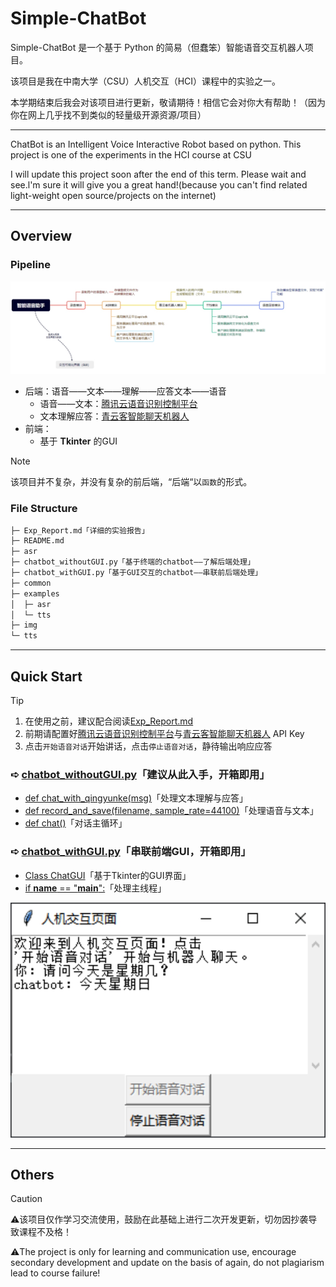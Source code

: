 # Simple-ChatBot

Simple-ChatBot 是一个基于 Python 的简易（但蠢笨）智能语音交互机器人项目。

该项目是我在中南大学（CSU）人机交互（HCI）课程中的实验之一。

本学期结束后我会对该项目进行更新，敬请期待！相信它会对你大有帮助！（因为你在网上几乎找不到类似的轻量级开源资源/项目）

---

ChatBot is an Intelligent Voice Interactive Robot based on python. 
This project is one of the experiments in the HCI course at CSU

I will update this project soon after the end of this term. Please wait and see.l'm sure it will give you a great hand!(because you can't find related light-weight open source/projects on the internet)

---

## Overview

### Pipeline

![image-20241106220644365](img/image-20241106220644365.png)

* 后端：语音——文本——理解——应答文本——语音
  * 语音——文本：[腾讯云语音识别控制平台](https://cloud.tencent.com/product/asr)
  * 文本理解应答：[青云客智能聊天机器人](http://api.qingyunke.com/)
* 前端：
  * 基于 **Tkinter** 的GUI

> [!NOTE]
>
> 该项目并不复杂，并没有复杂的前后端，“后端“以``函数``的形式。

### File Structure

```markdown
├─ Exp_Report.md「详细的实验报告」
├─ README.md
├─ asr
├─ chatbot_withoutGUI.py「基于终端的chatbot——了解后端处理」
├─ chatbot_withGUI.py「基于GUI交互的chatbot——串联前后端处理」
├─ common
├─ examples
│  ├─ asr
│  └─ tts
├─ img
└─ tts
```

---

## Quick Start

> [!TIP]
>
> 1. 在使用之前，建议配合阅读[Exp_Report.md](https://github.com/Gnonymous/Simple-ChatBot/blob/main/Exp_Report.md)
> 2. 前期请配置好[腾讯云语音识别控制平台](https://cloud.tencent.com/product/asr)与[青云客智能聊天机器人](http://api.qingyunke.com/) API Key
> 3. 点击`开始语音对话`开始讲话，点击`停止语音对话`，静待输出响应应答

###  ➪ [chatbot_withoutGUI.py](https://github.com/Gnonymous/Simple-ChatBot/blob/main/chatbot_withoutGUI.py)「建议从此入手，开箱即用」

* [def chat_with_qingyunke(msg)](https://github.com/Gnonymous/Simple-ChatBot/blob/main/chatbot_withoutGUI.py#L10)「处理文本理解与应答」
* [def record_and_save(filename, sample_rate=44100)](https://github.com/Gnonymous/Simple-ChatBot/blob/main/chatbot_withoutGUI.py#L35)「处理语音与文本」
* [def chat()](https://github.com/Gnonymous/Simple-ChatBot/blob/main/chatbot_withoutGUI.py#L84)「对话主循环」

###  ➪  [chatbot_withGUI.py](https://github.com/Gnonymous/Simple-ChatBot/blob/main/chatbot_withGUI.py)「串联前端GUI，开箱即用」

* [Class ChatGUI](https://github.com/Gnonymous/Simple-ChatBot/blob/main/chatbot_withGUI.py#L14)「基于Tkinter的GUI界面」
* [if __name__ == "__main__":](https://github.com/Gnonymous/Simple-ChatBot/blob/main/chatbot_withGUI.py#L133)「处理主线程」

<img src="img/image-20241106220858199.png" alt="image-20241106220858199"  />

---

## Others

> [!CAUTION]
>
> ⚠️该项目仅作学习交流使用，鼓励在此基础上进行二次开发更新，切勿因抄袭导致课程不及格！
>
> ⚠️The project is only for learning and communication use, encourage secondary development and update on the basis of again, do not plagiarism lead to course failure!
